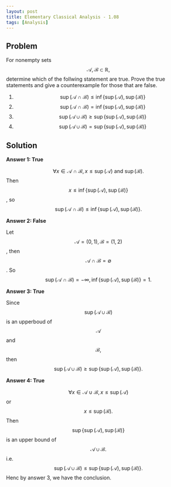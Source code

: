 ```yaml
---
layout: post
title: Elementary Classical Analysis - 1.08
tags: [Analysis]
---
```

## Problem

For nonempty sets $$\mathcal{A}, \mathcal{B} \subset \mathbb{R},$$ determine which of the follwing statement are true. Prove the true statements and give a counterexample for those that are false.

1. $$\sup(\mathcal{A}\cap\mathcal{B}) \leq \inf\{\sup(\mathcal{A}),\sup(\mathcal{B})\}$$
2. $$\sup(\mathcal{A}\cap\mathcal{B}) = \inf\{\sup(\mathcal{A}),\sup(\mathcal{B})\}$$
3. $$\sup(\mathcal{A}\cup\mathcal{B}) \geq \sup\{\sup(\mathcal{A}),\sup(\mathcal{B})\}$$
4. $$\sup(\mathcal{A}\cup\mathcal{B}) = \sup\{\sup(\mathcal{A}),\sup(\mathcal{B})\}$$

## Solution
 
**Answer 1: True**

$$\forall x \in \mathcal{A}\cap\mathcal{B}, x \leq \sup(\mathcal{A})\text{ and }\sup(\mathcal{B}).$$ Then $$x\leq \inf\{\sup(\mathcal{A}),\sup(\mathcal{B})\}$$, so $$\sup(\mathcal{A}\cap\mathcal{B}) \leq \inf\{\sup(\mathcal{A}),\sup(\mathcal{B})\}.$$

**Answer 2: False**

Let $$\mathcal{A} = (0,1), \mathcal{B} = (1,2)$$, then $$\mathcal{A}\cap\mathcal{B} = \emptyset$$. So $$\sup(\mathcal{A}\cap\mathcal{B})=-\infty, \inf\{\sup(\mathcal{A}),\sup(\mathcal{B})\} = 1.$$

**Answer 3: True**

Since $$\sup(\mathcal{A}\cup\mathcal{B})$$ is an upperboud of $$\mathcal{A}$$ and $$\mathcal{B},$$ then $$\sup(\mathcal{A}\cup\mathcal{B}) \geq \sup\{\sup(\mathcal{A}),\sup(\mathcal{B})\}.$$

**Answer 4: True**

$$\forall x\in \mathcal{A}\cup\mathcal{B}, x\leq\sup(\mathcal{A})$$ or $$x\leq\sup(\mathcal{B}).$$ Then $$\sup\{\sup(\mathcal{A}),\sup(\mathcal{B})\}$$ is an upper bound of $$\mathcal{A}\cup\mathcal{B}.$$ i.e. $$\sup(\mathcal{A}\cup\mathcal{B}) \leq \sup\{\sup(\mathcal{A}),\sup(\mathcal{B})\}.$$ Henc by answer 3, we have the conclusion.